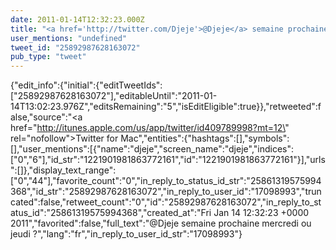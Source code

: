 ```yaml
---
date: 2011-01-14T12:32:23.000Z
title: "<a href='http://twitter.com/Djeje'>@Djeje</a> semaine prochaine mercredi ou jeudi ?″"
user_mentions: "undefined"
tweet_id: "25892987628163072"
pub_type: "tweet"
---
```

{"edit_info":{"initial":{"editTweetIds":["25892987628163072"],"editableUntil":"2011-01-14T13:02:23.976Z","editsRemaining":"5","isEditEligible":true}},"retweeted":false,"source":"<a href=\"http://itunes.apple.com/us/app/twitter/id409789998?mt=12\" rel=\"nofollow\">Twitter for Mac</a>","entities":{"hashtags":[],"symbols":[],"user_mentions":[{"name":"djeje","screen_name":"djeje","indices":["0","6"],"id_str":"1221901981863772161","id":"1221901981863772161"}],"urls":[]},"display_text_range":["0","44"],"favorite_count":"0","in_reply_to_status_id_str":"25861319575994368","id_str":"25892987628163072","in_reply_to_user_id":"17098993","truncated":false,"retweet_count":"0","id":"25892987628163072","in_reply_to_status_id":"25861319575994368","created_at":"Fri Jan 14 12:32:23 +0000 2011","favorited":false,"full_text":"@Djeje semaine prochaine mercredi ou jeudi ?","lang":"fr","in_reply_to_user_id_str":"17098993"}
